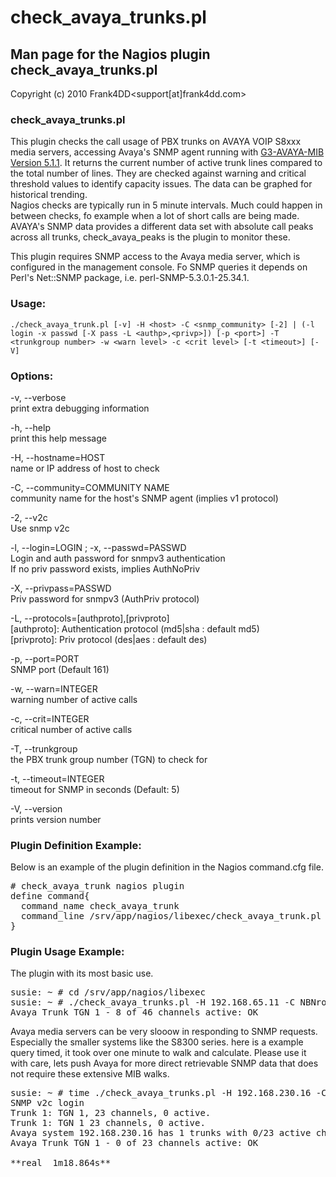 # check_avaya_trunks.pl

## Man page for the Nagios plugin check_avaya_trunks.pl

Copyright (c) 2010 Frank4DD<support[at]frank4dd.com>

### check_avaya_trunks.pl

This plugin checks the call usage of PBX trunks on AVAYA VOIP S8xxx media servers, accessing Avaya's SNMP agent running with [G3-AVAYA-MIB Version 5.1.1](avaya/g3mib.asn1). It returns the current number of active trunk lines compared to the total number of lines. They are checked against warning and critical threshold values to identify capacity issues. The data can be graphed for historical trending.  
Nagios checks are typically run in 5 minute intervals. Much could happen in between checks, fo example when a lot of short calls are being made. AVAYA's SNMP data provides a different data set with absolute call peaks across all trunks, check_avaya_peaks is the plugin to monitor these.

This plugin requires SNMP access to the Avaya media server, which is configured in the management console. Fo SNMP queries it depends on Perl's Net::SNMP package, i.e. perl-SNMP-5.3.0.1-25.34.1.

### Usage:

`./check_avaya_trunk.pl [-v] -H <host> -C <snmp_community> [-2] | (-l login -x passwd [-X pass -L <authp>,<privp>]) [-p <port>] -T <trunkgroup number> -w <warn level> -c <crit level> [-t <timeout>] [-V]`

### Options:

-v, --verbose  
      print extra debugging information

-h, --help  
      print this help message

-H, --hostname=HOST  
      name or IP address of host to check

-C, --community=COMMUNITY NAME  
      community name for the host's SNMP agent (implies v1 protocol)

-2, --v2c  
      Use snmp v2c

-l, --login=LOGIN ; -x, --passwd=PASSWD  
      Login and auth password for snmpv3 authentication  
      If no priv password exists, implies AuthNoPriv

-X, --privpass=PASSWD  
      Priv password for snmpv3 (AuthPriv protocol)

-L, --protocols=[authproto],[privproto]  
      [authproto]: Authentication protocol (md5|sha : default md5)  
      [privproto]: Priv protocol (des|aes : default des)

-p, --port=PORT  
      SNMP port (Default 161)

-w, --warn=INTEGER  
      warning number of active calls

-c, --crit=INTEGER  
      critical number of active calls

-T, --trunkgroup  
      the PBX trunk group number (TGN) to check for

-t, --timeout=INTEGER  
      timeout for SNMP in seconds (Default: 5)

-V, --version  
      prints version number

### Plugin Definition Example:

Below is an example of the plugin definition in the Nagios command.cfg file.

<pre># check_avaya_trunk nagios plugin
define command{
  command_name check_avaya_trunk
  command_line /srv/app/nagios/libexec/check_avaya_trunk.pl -H $HOSTADDRESS$ -t 60 -C $ARG1$ -f -w $ARG2$ -c $ARG3$
}</pre>

### Plugin Usage Example:

The plugin with its most basic use.

<pre>susie: ~ # cd /srv/app/nagios/libexec
susie: ~ # ./check_avaya_trunks.pl -H 192.168.65.11 -C NBNro -T 1 -w 40 -c 46
Avaya Trunk TGN 1 - 8 of 46 channels active: OK</pre>

Avaya media servers can be very slooow in responding to SNMP requests. Especially the smaller systems like the S8300 series. here is a example query timed, it took over one minute to walk and calculate. Please use it with care, lets push Avaya for more direct retrievable SNMP data that does not require these extensive MIB walks.

<pre>susie: ~ # time ./check_avaya_trunks.pl -H 192.168.230.16 -C NBNro -2 -T 1 -w 55 -c 66 -v -t 15
SNMP v2c login
Trunk 1: TGN 1, 23 channels, 0 active.
Trunk 1: TGN 1 23 channels, 0 active.
Avaya system 192.168.230.16 has 1 trunks with 0/23 active channels.
Avaya Trunk TGN 1 - 0 of 23 channels active: OK

**real	1m18.864s**</pre>

